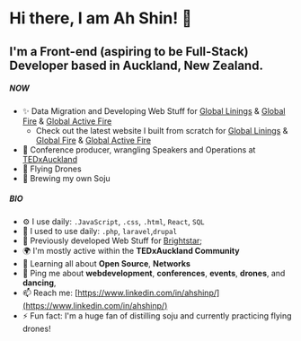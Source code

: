 # Hi there, I am Ah Shin! 👋

## I'm a Front-end (aspiring to be Full-Stack) Developer based in Auckland, New Zealand.

##### NOW

- ✨ Data Migration and Developing Web Stuff for [Global Linings](https://www.linkedin.com/company/global-linings-limited/) & [Global Fire](https://www.linkedin.com/company/global-fire-limited) & [Global Active Fire](https://www.linkedin.com/company/global-active-fire/)
    - Check out the latest website I built from scratch for [Global Linings](https://www.globallinings.co.nz/) & [Global Fire](https://www.globalfire.co.nz/) & [Global Active Fire](https://www.globalactivefire.co.nz/)
- 🎤 Conference producer, wrangling Speakers and Operations at [TEDxAuckland](https://tedxauckland.com,) 
- 🚁 Flying Drones
- 🍺 Brewing my own Soju

##### BIO


- ⚙️ I use daily: `.JavaScript`, `.css`, `.html`, `React`, `SQL`
- 📜 I used to use daily: `.php`, `laravel`,`drupal`
- 📜 Previously developed Web Stuff for [Brightstar](https://brightstar.co.nz);
- 🌍 I'm mostly active within the **TEDxAuckland Community**
- 🌱 Learning all about **Open Source**, **Networks**
- 💬 Ping me about **webdevelopment**, **conferences**, **events**, **drones**, and **dancing**,  
- 📫 Reach me: [https://www.linkedin.com/in/ahshinp/](https://www.linkedin.com/in/ahshinp/)
- ⚡️ Fun fact: I'm a huge fan of distilling soju and currently practicing flying drones!
